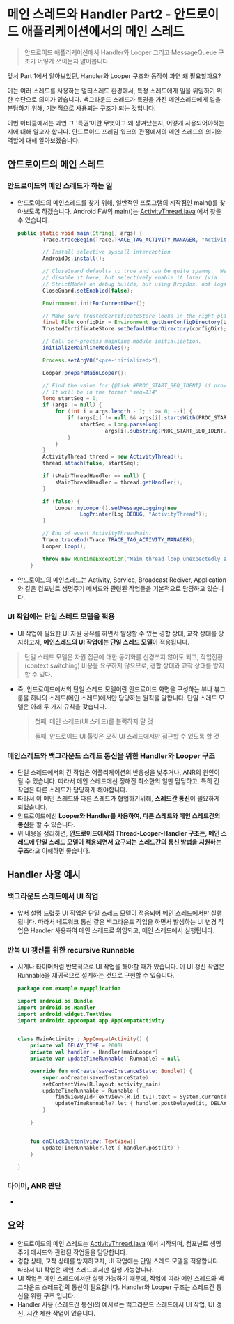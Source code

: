 # 메인 스레드와 Handler Part2 -  안드로이드 애플리케이션에서의 메인 스레드

> 안드로이드 애플리케이션에서  Handler와 Looper 그리고 MessageQueue 구조가 어떻게 쓰이는지 알아봅니다.

앞서 Part 1에서 알아보았던, Handler와 Looper 구조와 동작이 과연 왜 필요할까요? 

이는 여러 스레드를 사용하는 멀티스레드 환경에서, 특정 스레드에게 일을 위임하기 위한 수단으로 의미가 있습니다. 백그라운드 스레드가 특권을 가진 메인스레드에게 일을 분담하기 위해, 기본적으로 사용되는 구조가 되는 것입니다. 

이번 아티클에서는 과연 그 '특권'이란 무엇이고 왜 생겨났는지, 어떻게 사용되어야하는지에 대해 알고자 합니다. 안드로이드 프레임 워크의 관점에서의 메인 스레드의 의미와 역할에 대해 알아보겠습니다. 

## 안드로이드의 메인 스레드

### 안드로이드의 메인 스레드가 하는 일

- 안드로이드의 메인스레드를 찾기 위해, 일반적인 프로그램의 시작점인 main()를 찾아보도록 하겠습니다. Android FW의 main()는 [ActivityThread.java](https://cs.android.com/android/platform/superproject/+/master:frameworks/base/core/java/android/app/ActivityThread.java;l=247?q=ActivityThread&sq=&hl=ko) 에서 찾을 수 있습니다. 

  ```java
  public static void main(String[] args) {
          Trace.traceBegin(Trace.TRACE_TAG_ACTIVITY_MANAGER, "ActivityThreadMain");
  
          // Install selective syscall interception
          AndroidOs.install();
  
          // CloseGuard defaults to true and can be quite spammy.  We
          // disable it here, but selectively enable it later (via
          // StrictMode) on debug builds, but using DropBox, not logs.
          CloseGuard.setEnabled(false);
  
          Environment.initForCurrentUser();
  
          // Make sure TrustedCertificateStore looks in the right place for CA certificates
          final File configDir = Environment.getUserConfigDirectory(UserHandle.myUserId());
          TrustedCertificateStore.setDefaultUserDirectory(configDir);
  
          // Call per-process mainline module initialization.
          initializeMainlineModules();
  
          Process.setArgV0("<pre-initialized>");
  
          Looper.prepareMainLooper();
  
          // Find the value for {@link #PROC_START_SEQ_IDENT} if provided on the command line.
          // It will be in the format "seq=114"
          long startSeq = 0;
          if (args != null) {
              for (int i = args.length - 1; i >= 0; --i) {
                  if (args[i] != null && args[i].startsWith(PROC_START_SEQ_IDENT)) {
                      startSeq = Long.parseLong(
                              args[i].substring(PROC_START_SEQ_IDENT.length()));
                  }
              }
          }
          ActivityThread thread = new ActivityThread();
          thread.attach(false, startSeq);
  
          if (sMainThreadHandler == null) {
              sMainThreadHandler = thread.getHandler();
          }
  
          if (false) {
              Looper.myLooper().setMessageLogging(new
                      LogPrinter(Log.DEBUG, "ActivityThread"));
          }
  
          // End of event ActivityThreadMain.
          Trace.traceEnd(Trace.TRACE_TAG_ACTIVITY_MANAGER);
          Looper.loop();
  
          throw new RuntimeException("Main thread loop unexpectedly exited");
      }
  ```

- 안드로이드의 메인스레드는 Activity, Service, Broadcast Reciver, Application와 같은 컴포넌트 생명주기 메서드와 관련된 작업들을 기본적으로 담당하고 있습니다. 

### UI 작업에는 단일 스레드 모델을 적용

- UI 작업에 필요한 UI 자원 공유를 하면서 발생할 수 있는 경합 상태, 교착 상태를 방지하고자, **메인스레드의 UI 작업에는 단일 스레드 모델**이 적용됩니다. 

> 단일 스레드 모델은 자원 접근에 대한 동기화를 신경쓰지 않아도 되고, 작업전환(context switching) 비용을 요구하지 않으므로, 경합 상태와 교착 상태를 방지할 수 있다.

- 즉, 안드로이드에서의 단일 스레드 모델이란 안드로이드 화면을 구성하는 뷰나 뷰그룹을 하나의 스레드(메인 스레드)에서만 담당하는 원칙을 말합니다. 단일 스레드 모델은 아래 두 가지 규칙을 갖습니다.

  > 첫째, 메인 스레드(UI 스레드)를 블럭하지 말 것
  >
  > 둘째, 안드로이드 UI 툴킷은 오직 UI 스레드에서만 접근할 수 있도록 할 것

### 메인스레드와 백그라운드 스레드 통신을 위한 Handler와 Looper 구조

- 단일 스레드에서의 긴 작업은 어플리케이션의 반응성을 낮추거나, ANR의 원인이 될 수 있습니다. 따라서 메인 스레드에선 정해진 최소한의 일만 담당하고, 특히 긴 작업은 다른 스레드가 담당하게 해야합니다. 
- 따라서 이 메인 스레드와 다른 스레드가 협업하기위해, **스레드간 통신**이 필요하게 되었습니다.
- 안드로이드에선 **Looper와 Handler를 사용하여, 다른 스레드와 메인 스레드간의 통신**을 할 수 있습니다.
- 위 내용을 정리하면, **안드로이드에서의 Thread-Looper-Handler 구조는, 메인 스레드에 단일 스레드 모델이 적용되면서 요구되는 스레드간의 통신 방법을 지원하는 구조**라고 이해하면 좋습니다.

## Handler 사용 예시 

### 백그라운드 스레드에서 UI 작업

- 앞서 설명 드렸듯 UI 작업은 단일 스레드 모델이 적용되어 메인 스레드에서만 실행됩니다. 따라서 네트워크 통신 같은 백그라운드 작업을 하면서 발생하는 UI 변경 작업은 Handler 사용하여 메인 스레드로 위임되고, 메인 스레드에서 실행됩니다. 

### 반복 UI 갱신를 위한 recursive Runnable

- 시계나 타이머처럼 반복적으로 UI 작업을 해야할 때가 있습니다. 이 UI 갱신 작업은 Runnable을 재귀적으로 설계하는 것으로 구현할 수 있습니다. 

  ```kotlin
  package com.example.myapplication
  
  import android.os.Bundle
  import android.os.Handler
  import android.widget.TextView
  import androidx.appcompat.app.AppCompatActivity
  
  
  class MainActivity : AppCompatActivity() {
      private val DELAY_TIME = 2000L
      private val handler = Handler(mainLooper)
      private var updateTimeRunnable: Runnable? = null
  
      override fun onCreate(savedInstanceState: Bundle?) {
          super.onCreate(savedInstanceState)
          setContentView(R.layout.activity_main)
          updateTimeRunnable = Runnable {
              findViewById<TextView>(R.id.tv1).text = System.currentTimeMillis().toString()
              updateTimeRunnable?.let { handler.postDelayed(it, DELAY_TIME) }
          }
  
      }
  
  
      fun onClickButton(view: TextView){
          updateTimeRunnable?.let { handler.post(it) }
      }
  
  }
  
  ```

  

### 타이머, ANR 판단 

- 

## 요약

- 안드로이드의 메인 스레드는 [ActivityThread.java](https://cs.android.com/android/platform/superproject/+/master:frameworks/base/core/java/android/app/ActivityThread.java;l=247?q=ActivityThread&sq=&hl=ko) 에서 시작되며, 컴포넌트 생명주기 메서드와 관련된 작업들을 담당합니다.
- 경합 상태, 교착 상태를 방지하고자, UI 작업에는 단일 스레드 모델을 적용합니다. 따라서 UI 작업은 메인 스레드에서만 실행 가능합니다.
- UI 작업은 메인 스레드에서만 실행 가능하기 때문에, 작업에 따라 메인 스레드와 백그라운드 스레드간의 통신이 필요합니다. Handler와 Looper 구조는 스레드간 통신을 위한 구조 입니다.
- Handler 사용 (스레드간 통신)의 예시로는 백그라운드 스레드에서 UI 작업, UI 갱신, 시간 제한 작업이 있습니다. 
